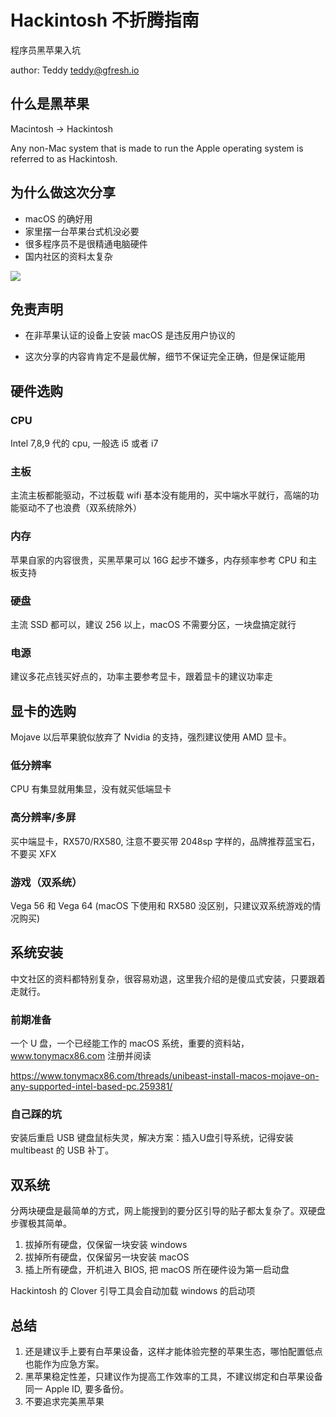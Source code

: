 # Hackintosh 不折腾指南

程序员黑苹果入坑

author: Teddy <teddy@gfresh.io>

## 什么是黑苹果

Macintosh -> Hackintosh

Any non-Mac system that is made to run the Apple operating system is referred to as Hackintosh.

## 为什么做这次分享

- macOS 的确好用
- 家里摆一台苹果台式机没必要
- 很多程序员不是很精通电脑硬件
- 国内社区的资料太复杂

![](../assets/images/beyond-rails/new-world.jpg)

## 免责声明

- 在非苹果认证的设备上安装 macOS 是违反用户协议的

- 这次分享的内容肯肯定不是最优解，细节不保证完全正确，但是保证能用

## 硬件选购

### CPU

Intel 7,8,9 代的 cpu, 一般选 i5 或者 i7

### 主板

主流主板都能驱动，不过板载 wifi 基本没有能用的，买中端水平就行，高端的功能驱动不了也浪费（双系统除外）

### 内存

苹果自家的内容很贵，买黑苹果可以 16G 起步不嫌多，内存频率参考 CPU 和主板支持

### 硬盘

主流 SSD 都可以，建议 256 以上，macOS 不需要分区，一块盘搞定就行

### 电源

建议多花点钱买好点的，功率主要参考显卡，跟着显卡的建议功率走

## 显卡的选购

Mojave 以后苹果貌似放弃了 Nvidia 的支持，强烈建议使用 AMD 显卡。

### 低分辨率

CPU 有集显就用集显，没有就买低端显卡

### 高分辨率/多屏

买中端显卡，RX570/RX580, 注意不要买带 2048sp 字样的，品牌推荐蓝宝石，不要买 XFX

### 游戏（双系统）

Vega 56 和 Vega 64 (macOS 下使用和 RX580 没区别，只建议双系统游戏的情况购买)

## 系统安装

中文社区的资料都特别复杂，很容易劝退，这里我介绍的是傻瓜式安装，只要跟着走就行。

### 前期准备

一个 U 盘，一个已经能工作的 macOS 系统，重要的资料站，www.tonymacx86.com 注册并阅读

https://www.tonymacx86.com/threads/unibeast-install-macos-mojave-on-any-supported-intel-based-pc.259381/

### 自己踩的坑

安装后重启 USB 键盘鼠标失灵，解决方案：插入U盘引导系统，记得安装 multibeast 的 USB 补丁。

## 双系统

分两块硬盘是最简单的方式，网上能搜到的要分区引导的贴子都太复杂了。双硬盘步骤极其简单。

1. 拔掉所有硬盘，仅保留一块安装 windows
2. 拔掉所有硬盘，仅保留另一块安装 macOS
3. 插上所有硬盘，开机进入 BIOS, 把 macOS 所在硬件设为第一启动盘

Hackintosh 的 Clover 引导工具会自动加载 windows 的启动项

## 总结

1. 还是建议手上要有白苹果设备，这样才能体验完整的苹果生态，哪怕配置低点也能作为应急方案。
2. 黑苹果稳定性差，只建议作为提高工作效率的工具，不建议绑定和白苹果设备同一 Apple ID, 要多备份。
3. 不要追求完美黑苹果

